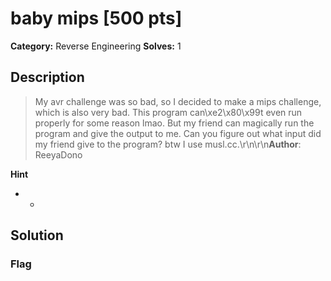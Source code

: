 # baby mips [500 pts]

**Category:** Reverse Engineering
**Solves:** 1

## Description
>My avr challenge was so bad, so I decided to make a mips challenge, which is also very bad. This program can\xe2\x80\x99t even run properly for some reason lmao. But my friend can magically run the program and give the output to me. Can you figure out what input did my friend give to the program? btw I use musl.cc.\r\n\r\n**Author**: ReeyaDono

**Hint**
* -

## Solution

### Flag


